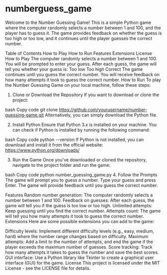 # numberguess_game
Welcome to the Number Guessing Game! This is a simple Python game where the computer randomly selects a number between 1 and 100, and the player has to guess it. The game provides feedback on whether the guess is too high or too low, and it continues until the player guesses the correct number.

Table of Contents
How to Play
How to Run
Features
Extensions
License
How to Play
The computer randomly selects a number between 1 and 100.
You will be prompted to enter your guess.
After each guess, the game will tell you whether your guess is:
Too low
Too high
Correct
The game continues until you guess the correct number.
You will receive feedback on how many attempts it took to guess the correct number.
How to Run
To play the Number Guessing Game on your local machine, follow these steps:

1. Clone or Download the Repository
If you want to download or clone the project:

bash
Copy code
git clone https://github.com/yourusername/number-guessing-game.git
Alternatively, you can simply download the Python file.

2. Install Python
Ensure that Python 3.x is installed on your machine. You can check if Python is installed by running the following command:

bash
Copy code
python --version
If Python is not installed, you can download and install it from the official website: https://www.python.org/downloads/

3. Run the Game
Once you've downloaded or cloned the repository, navigate to the project folder and run the game:

bash
Copy code
python number_guessing_game.py
4. Follow the Prompts
The game will prompt you to guess a number. Type your guess and press Enter. The game will provide feedback until you guess the correct number.

Features
Random number generation: The computer randomly selects a number between 1 and 100.
Feedback on guesses: After each guess, the game will tell you if the guess is too low or too high.
Unlimited attempts: Keep guessing until you find the correct number.
Attempts count: The game will tell you how many attempts it took to guess the correct number.
Extensions
Here are some possible extensions you can add to the game:

Difficulty levels: Implement different difficulty levels (e.g., easy, medium, hard) where the number range changes based on difficulty.
Maximum attempts: Add a limit to the number of attempts, and end the game if the player exceeds the maximum number of guesses.
Score tracking: Track how many attempts it takes to guess the number and save the best scores.
GUI interface: Use a Python library like Tkinter to create a graphical user interface (GUI) for the game.
License
This project is licensed under the MIT License - see the LICENSE file for details.
